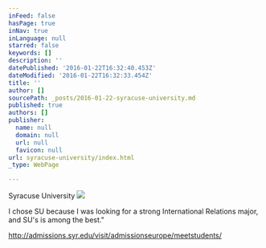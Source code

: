 ```yaml
---
inFeed: false
hasPage: true
inNav: true
inLanguage: null
starred: false
keywords: []
description: ''
datePublished: '2016-01-22T16:32:40.453Z'
dateModified: '2016-01-22T16:32:33.454Z'
title: ''
author: []
sourcePath: _posts/2016-01-22-syracuse-university.md
published: true
authors: []
publisher:
  name: null
  domain: null
  url: null
  favicon: null
url: syracuse-university/index.html
_type: WebPage

---
```

Syracuse University
![](https://the-grid-user-content.s3-us-west-2.amazonaws.com/19244156-e0f6-4f10-b237-bf23d0db6b14.jpg)

I chose SU because I was looking for a strong International Relations major, and SU's is among the best."

http://admissions.syr.edu/visit/admissionseurope/meetstudents/